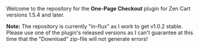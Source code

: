 Welcome to the repository for the **One-Page Checkout** plugin for Zen Cart versions 1.5.4 and later.

**Note:** The repository is currently "in-flux" as I work to get v1.0.2 stable.  Please use one
of the plugin's released versions as I can't guarantee at this time that the "Download" zip-file
will not generate errors!
